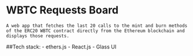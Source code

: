 # WBTC Requests Board


    A web app that fetches the last 20 calls to the mint and burn methods of the ERC20 WBTC contract directly from the Ethereum blockchain and displays those requests.


##Tech stack:
    - ethers.js
    - React.js
    - Glass UI
